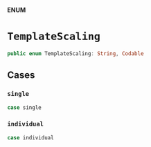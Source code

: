 **ENUM**

# `TemplateScaling`

```swift
public enum TemplateScaling: String, Codable
```

## Cases
### `single`

```swift
case single
```

### `individual`

```swift
case individual
```
